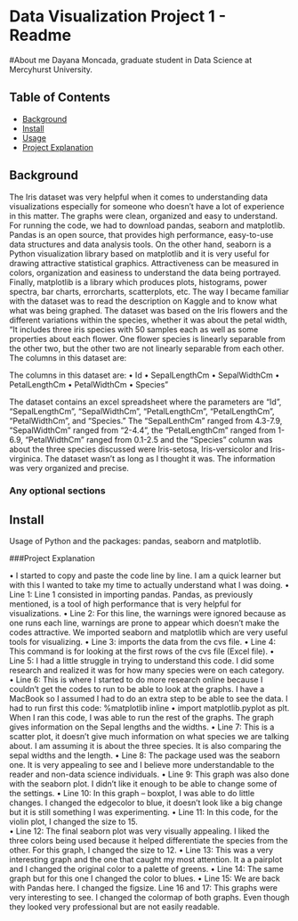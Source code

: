 # Data Visualization Project 1 - Readme

#About me
Dayana Moncada, graduate student in Data Science at Mercyhurst University.

## Table of Contents

- [Background](#security)
- [Install](#background)
- [Usage](#install)
- [Project Explanation](#usage)


## Background

The Iris dataset was very helpful when it comes to understanding data visualizations especially for someone who doesn’t have a lot of experience in this matter. The graphs were clean, organized and easy to understand. For running the code, we had to download pandas, seaborn and matplotlib. Pandas is an open source, that provides high performance, easy-to-use data structures and data analysis tools. On the other hand, seaborn is a Python visualization library based on matplotlib and it is very useful for drawing attractive statistical graphics. Attractiveness can be measured in colors, organization and easiness to understand the data being portrayed. Finally, matplotlib is a library which produces plots, histograms, power spectra, bar charts, errorcharts, scatterplots, etc.
The way I became familiar with the dataset was to read the description on Kaggle and to know what what was being graphed. The dataset was based on the Iris flowers and the different variations within the species, whether it was about the petal width, 
“It includes three iris species with 50 samples each as well as some properties about each flower. One flower species is linearly separable from the other two, but the other two are not linearly separable from each other.
The columns in this dataset are:

The columns in this dataset are:
•	Id
•	SepalLengthCm
•	SepalWidthCm
•	PetalLengthCm
•	PetalWidthCm
•	Species”

The dataset contains an excel spreadsheet where the parameters are “Id”, “SepalLengthCm”, “SepalWidthCm”, “PetalLengthCm”, “PetalLengthCm”, “PetalWidthCm”, and “Species.” The “SepalLenthCm” ranged from 4.3-7.9, “SepalWidthCm” ranged from “2-4.4”, the “PetalLengthCm” ranged from 1-6.9, “PetalWidthCm” ranged from 0.1-2.5 and the “Species” column was about the three species discussed were Iris-setosa, Iris-versicolor and Iris-virginica. The dataset wasn’t as long as I thought it was. The information was very organized and precise. 


### Any optional sections

## Install
Usage of Python and the packages: pandas, seaborn and matplotlib.

###Project Explanation

•	I started to copy and paste the code line by line. I am a quick learner but with this I wanted to take my time to actually understand what I was doing. 
•	Line 1: Line 1 consisted in importing pandas. Pandas, as previously mentioned, is a tool of high performance that is very helpful for visualizations. 
•	Line 2: For this line, the warnings were ignored because as one runs each line, warnings are prone to appear which doesn’t make the codes attractive. We imported seaborn and matplotlib which are very useful tools for visualizing.
•	Line 3: imports the data from the cvs file.
•	Line 4: This command is for looking at the first rows of the cvs file (Excel file).
•	Line 5: I had a little struggle in trying to understand this code. I did some research and realized it was for how many species were on each category. 
•	Line 6: This is where I started to do more research online because I couldn’t get the codes to run to be able to look at the graphs. I have a MacBook so I assumed I had to do an extra step to be able to see the data. I had to run first this code: %matplotlib inline
•	import matplotlib.pyplot as plt.
When I ran this code, I was able to run the rest of the graphs. 
The graph gives information on the Sepal lengths and the widths. 
•	Line 7: This is a scatter plot, it doesn’t give much information on what species we are talking about. I am assuming it is about the three species. It is also comparing the sepal widths and the length.
•	Line 8: The package used was the seaborn one. It is very appealing to see and I believe more understandable to the reader and non-data science individuals. 
•	Line 9: This graph was also done with the seaborn plot. I didn’t like it enough to be able to change some of the settings.
•	Line 10: In this graph – boxplot, I was able to do little changes. I changed the edgecolor to blue, it doesn’t look like a big change but it is still something I was experimenting. 
•	Line 11: In this code, for the violin plot, I changed the size to 15.  
•	Line 12: The final seaborn plot was very visually appealing. I liked the three colors being used because it helped differentiate the species from the other. For this graph, I changed the size to 12. 
•	Line 13: This was a very interesting graph and the one that caught my most attention. It a a pairplot and I changed the original color to a palette of greens. 
•	Line 14: The same graph but for this one I changed the color to blues. 
•	Line 15: We are back with Pandas here. I changed the figsize. 
Line 16 and 17: This graphs were very interesting to see. I changed the colormap of both graphs. Even though they looked very professional but are not easily readable. 